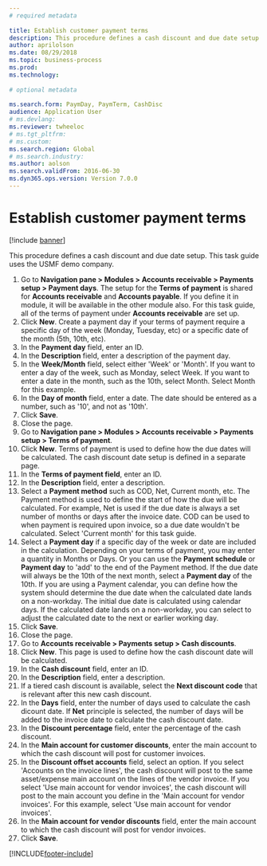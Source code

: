```yaml
--- 
# required metadata 
 
title: Establish customer payment terms
description: This procedure defines a cash discount and due date setup. 
author: aprilolson
ms.date: 08/29/2018
ms.topic: business-process 
ms.prod:  
ms.technology:  
 
# optional metadata 
 
ms.search.form: PaymDay, PaymTerm, CashDisc   
audience: Application User 
# ms.devlang:  
ms.reviewer: twheeloc
# ms.tgt_pltfrm:  
# ms.custom:  
ms.search.region: Global
# ms.search.industry: 
ms.author: aolson
ms.search.validFrom: 2016-06-30 
ms.dyn365.ops.version: Version 7.0.0 
---
```

# Establish customer payment terms

[!include [banner](../../includes/banner.md)]

This procedure defines a cash discount and due date setup. This task guide uses the USMF demo company.

1. Go to **Navigation pane > Modules > Accounts receivable > Payments setup > Payment days**. The setup for the **Terms of payment** is shared for **Accounts receivable** and **Accounts payable**. If you define it in module, it will be available in the other module also. For this task guide, all of the terms of payment under **Accounts receivable** are set up.
2. Click **New**. Create a payment day if your terms of payment require a specific day of the week (Monday, Tuesday, etc) or a specific date of the month (5th, 10th, etc). 
3. In the **Payment day** field, enter an ID.
4. In the **Description** field, enter a description of the payment day.
5. In the **Week/Month** field, select either 'Week' or 'Month'. If you want to enter a day of the week, such as Monday, select Week. If you want to enter a date in the month, such as the 10th, select Month. Select Month for this example. 
6. In the **Day of month** field, enter a date. The date should be entered as a number, such as '10', and not as '10th'. 
7. Click **Save**.
8. Close the page.
9. Go to **Navigation pane > Modules > Accounts receivable > Payments setup > Terms of payment**.
10. Click **New**. Terms of payment is used to define how the due dates will be calculated. The cash discount date setup is defined in a separate page. 
11. In the **Terms of payment field**, enter an ID.
12. In the **Description** field, enter a description.
13. Select a **Payment method** such as COD, Net, Current month, etc. The Payment method is used to define the start of how the due will be calculated. For example, Net is used if the due date is always a set number of months or days after the invoice date. COD can be used to when payment is required upon invoice, so a due date wouldn't be calculated. Select 'Current month' for this task guide.  
14. Select a **Payment day** if a specific day of the  week or date are included in the calculation. Depending on your terms of payment, you may enter a quantity in Months or Days. Or you can use the **Payment schedule** or **Payment day** to 'add' to the end of the Payment method. If the due date will always be the 10th of the next month, select a **Payment day** of the 10th. If you are using a Payment calendar, you can define how the system should determine the due date when the calculated date lands on a non-workday. The initial due date is calculated using calendar days. If the calculated date lands on a non-workday, you can select to adjust the calculated date to the next or earlier working day.
15. Click **Save**.
16. Close the page.
17. Go to **Accounts receivable > Payments setup > Cash discounts**.
18. Click **New**. This page is used to define how the cash discount date will be calculated. 
19. In the **Cash discount** field, enter an ID.
20. In the **Description** field, enter a description.
21. If a tiered cash discount is available, select the **Next discount code** that is relevant after this new cash discount.
22. In the **Days** field, enter the number of days used to calculate the cash dicount date. If **Net** principle is selected, the number of days will be added to the invoice date to calculate the cash discount date.  
23. In the **Discount percentage** field, enter the percentage of the cash discount.
24. In the **Main account for customer discounts**, enter the main account to which the cash discount will post for customer invoices.
25. In the **Discount offset accounts** field, select an option. If you select 'Accounts on the invoice lines', the cash discount will post to the same asset/expense main account on the lines of the vendor invoice. If you select 'Use main account for vendor invoices', the cash discount will post to the main account you define in the 'Main account for vendor invoices'. For this example, select 'Use main account for vendor invoices'. 
26. In the **Main account for vendor discounts** field, enter the main account to which the cash discount will post for vendor invoices.
27. Click **Save**.



[!INCLUDE[footer-include](../../../includes/footer-banner.md)]
